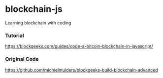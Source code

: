 # blockchain-js

Learning blockchain with coding 

### Tutorial

https://blockgeeks.com/guides/code-a-bitcoin-blockchain-in-javascript/

### Original Code 

https://github.com/michielmulders/blockgeeks-build-blockchain-advanced
